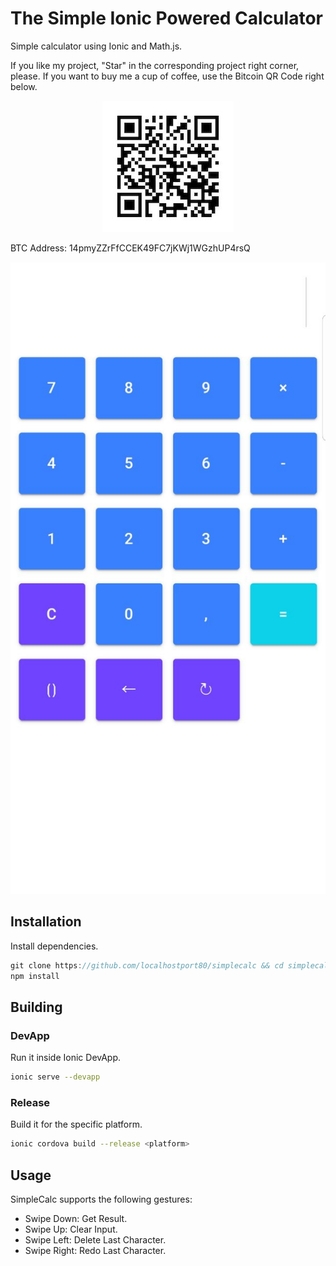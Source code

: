 # The Simple Ionic Powered Calculator
Simple calculator using Ionic and Math.js.

If you like my project, "Star" in the corresponding project right corner, please. If you want to buy me a cup of coffee, use the Bitcoin QR Code right below.

<div align="center">
  <img src="btcdonatewallet.jpg" />
</div>

BTC Address: 14pmyZZrFfCCEK49FC7jKWj1WGzhUP4rsQ


<div align="center">
  <img src="simplecalc.png" />
</div>


## Installation

Install dependencies.

```js
git clone https://github.com/localhostport80/simplecalc && cd simplecalc
npm install
```

## Building

### DevApp

Run it inside Ionic DevApp.

```bash
ionic serve --devapp
```

### Release

Build it for the specific platform.

```bash
ionic cordova build --release <platform>
```

## Usage

SimpleCalc supports the following gestures:

* Swipe Down: Get Result.
* Swipe Up: Clear Input.
* Swipe Left: Delete Last Character.
* Swipe Right: Redo Last Character.
